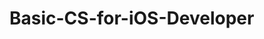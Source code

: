 # Basic-CS-for-iOS-Developer 
 

   
    
    
     
            
  
      
           
         
      
     
   
   
    
 
 
